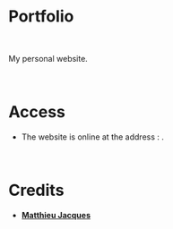 # Portfolio

<br>

My personal website.

<br>

# Access

* The website is online at the address : **[](TODO)**.

<br>

# Credits

* [**Matthieu Jacques**](https://github.com/matthieu-jck)
